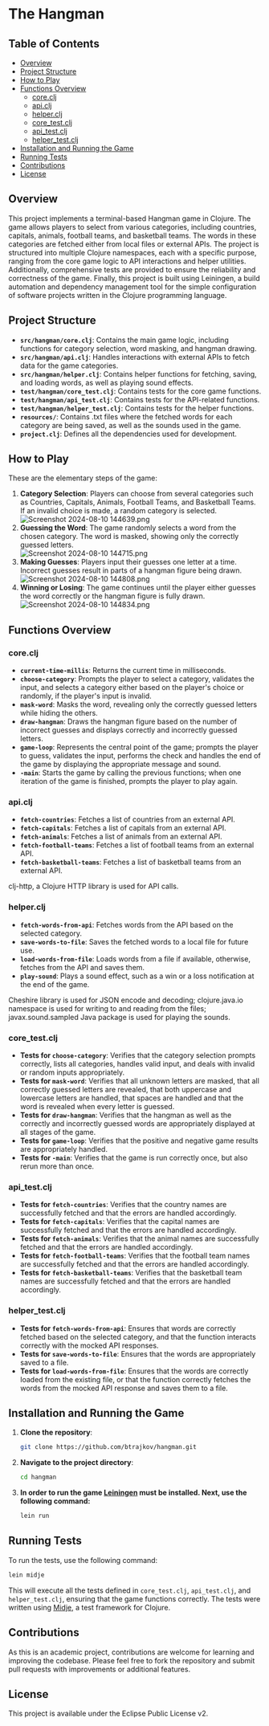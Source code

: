 
# The Hangman

## Table of Contents
- [Overview](#overview)
- [Project Structure](#project-structure)
- [How to Play](#how-to-play)
- [Functions Overview](#functions-overview)
  - [core.clj](#coreclj)
  - [api.clj](#apiclj)
  - [helper.clj](#helperclj)
  - [core_test.clj](#core_testclj)
  - [api_test.clj](#api_testclj)
  - [helper_test.clj](#helper_testclj)
- [Installation and Running the Game](#installation-and-running-the-game)
- [Running Tests](#running-tests)
- [Contributions](#contributions)
- [License](#license)

## Overview

This project implements a terminal-based Hangman game in Clojure. The game allows players to select from various categories, including countries, capitals, animals, football teams, and basketball teams. The words in these categories are fetched either from local files or external APIs. The project is structured into multiple Clojure namespaces, each with a specific purpose, ranging from the core game logic to API interactions and helper utilities. Additionally, comprehensive tests are provided to ensure the reliability and correctness of the game. Finally, this project is built using Leiningen, a build automation and dependency management tool for the simple configuration of software projects written in the Clojure programming language.

## Project Structure

- **`src/hangman/core.clj`**: Contains the main game logic, including functions for category selection, word masking, and hangman drawing.
- **`src/hangman/api.clj`**: Handles interactions with external APIs to fetch data for the game categories.
- **`src/hangman/helper.clj`**: Contains helper functions for fetching, saving, and loading words, as well as playing sound effects.
- **`test/hangman/core_test.clj`**: Contains tests for the core game functions.
- **`test/hangman/api_test.clj`**: Contains tests for the API-related functions.
- **`test/hangman/helper_test.clj`**: Contains tests for the helper functions.
- **`resources/`**: Contains .txt files where the fetched words for each category are being saved, as well as the sounds used in the game.
- **`project.clj`**: Defines all the dependencies used for development.

## How to Play

These are the elementary steps of the game:

1. **Category Selection**: Players can choose from several categories such as Countries, Capitals, Animals, Football Teams, and Basketball Teams. If an invalid choice is made, a random category is selected.<br />![Screenshot 2024-08-10 144639.png](resources%2Fscreenshots%2FScreenshot%202024-08-10%20144639.png)
2. **Guessing the Word**: The game randomly selects a word from the chosen category. The word is masked, showing only the correctly guessed letters.<br />![Screenshot 2024-08-10 144715.png](resources%2Fscreenshots%2FScreenshot%202024-08-10%20144715.png)
3. **Making Guesses**: Players input their guesses one letter at a time. Incorrect guesses result in parts of a hangman figure being drawn.<br />![Screenshot 2024-08-10 144808.png](resources%2Fscreenshots%2FScreenshot%202024-08-10%20144808.png)
4. **Winning or Losing**: The game continues until the player either guesses the word correctly or the hangman figure is fully drawn.<br />![Screenshot 2024-08-10 144834.png](resources%2Fscreenshots%2FScreenshot%202024-08-10%20144834.png)

## Functions Overview

### core.clj

- **`current-time-millis`**: Returns the current time in milliseconds.
- **`choose-category`**: Prompts the player to select a category, validates the input, and selects a category either based on the player's choice or randomly, if the player's input is invalid.
- **`mask-word`**: Masks the word, revealing only the correctly guessed letters while hiding the others.
- **`draw-hangman`**: Draws the hangman figure based on the number of incorrect guesses and displays correctly and incorrectly guessed letters.
- **`game-loop`**: Represents the central point of the game; prompts the player to guess, validates the input, performs the check and handles the end of the game by displaying the appropriate message and sound.
- **`-main`**: Starts the game by calling the previous functions; when one iteration of the game is finished, prompts the player to play again.

### api.clj

- **`fetch-countries`**: Fetches a list of countries from an external API.
- **`fetch-capitals`**: Fetches a list of capitals from an external API.
- **`fetch-animals`**: Fetches a list of animals from an external API.
- **`fetch-football-teams`**: Fetches a list of football teams from an external API.
- **`fetch-basketball-teams`**: Fetches a list of basketball teams from an external API.

clj-http, a Clojure HTTP library is used for API calls.

### helper.clj

- **`fetch-words-from-api`**: Fetches words from the API based on the selected category.
- **`save-words-to-file`**: Saves the fetched words to a local file for future use.
- **`load-words-from-file`**: Loads words from a file if available, otherwise, fetches from the API and saves them.
- **`play-sound`**: Plays a sound effect, such as a win or a loss notification at the end of the game.

Cheshire library is used for JSON encode and decoding; clojure.java.io namespace is used for writing to and reading from the files; javax.sound.sampled Java package is used for playing the sounds.

### core_test.clj

- **Tests for `choose-category`**: Verifies that the category selection prompts correctly, lists all categories, handles valid input, and deals with invalid or random inputs appropriately.
- **Tests for `mask-word`**: Verifies that all unknown letters are masked, that all correctly guessed letters are revealed, that both uppercase and lowercase letters are handled, that spaces are handled and that the word is revealed when every letter is guessed.
- **Tests for `draw-hangman`**: Verifies that the hangman as well as the correctly and incorrectly guessed words are appropriately displayed at all stages of the game.
- **Tests for `game-loop`**: Verifies that the positive and negative game results are appropriately handled.
- **Tests for `-main`**: Verifies that the game is run correctly once, but also rerun more than once.

### api_test.clj

- **Tests for `fetch-countries`**: Verifies that the country names are successfully fetched and that the errors are handled accordingly.
- **Tests for `fetch-capitals`**: Verifies that the capital names are successfully fetched and that the errors are handled accordingly.
- **Tests for `fetch-animals`**: Verifies that the animal names are successfully fetched and that the errors are handled accordingly.
- **Tests for `fetch-football-teams`**: Verifies that the football team names are successfully fetched and that the errors are handled accordingly.
- **Tests for `fetch-basketball-teams`**: Verifies that the basketball team names are successfully fetched and that the errors are handled accordingly.

### helper_test.clj

- **Tests for `fetch-words-from-api`**: Ensures that words are correctly fetched based on the selected category, and that the function interacts correctly with the mocked API responses.
- **Tests for `save-words-to-file`**: Ensures that the words are appropriately saved to a file.
- **Tests for `load-words-from-file`**: Ensures that the words are correctly loaded from the existing file, or that the function correctly fetches the words from the mocked API response and saves them to a file.

## Installation and Running the Game

1. **Clone the repository**:
   ```sh
   git clone https://github.com/btrajkov/hangman.git
   ```
2. **Navigate to the project directory**:
   ```sh
   cd hangman
   ```
3. **In order to run the game [Leiningen](https://leiningen.org/#install) must be installed. Next, use the following command:**
   ```sh
   lein run
   ```

## Running Tests

To run the tests, use the following command:

```sh
lein midje
```

This will execute all the tests defined in `core_test.clj`, `api_test.clj`, and `helper_test.clj`, ensuring that the game functions correctly.
The tests were written using [Midje](https://github.com/marick/Midje), a test framework for Clojure.

## Contributions

As this is an academic project, contributions are welcome for learning and improving the codebase. Please feel free to fork the repository and submit pull requests with improvements or additional features.

## License

This project is available under the Eclipse Public License v2.
